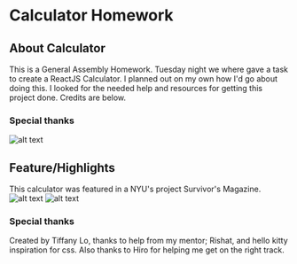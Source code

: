 # Calculator Homework


## About Calculator
This is a General Assembly Homework. Tuesday night we where gave a task to create a ReactJS Calculator. I planned out on my own how I'd go about doing this. I looked for the needed help and resources for getting this project done. Credits are below.

### Special thanks
![alt text](https://github.com/missamii/wdi-nyc-robots/blob/master/w08/Homework/calculator/cal.png "Logo Title Text 1")

## Feature/Highlights
This calculator was featured in a NYU's project Survivor's Magazine. 
![alt text](https://preview.ibb.co/jGFwPF/Survivors.png)
![alt text](https://preview.ibb.co/hJuUda/calcu.png)


### Special thanks
Created by Tiffany Lo, thanks to help from my mentor; Rishat, and hello kitty inspiration for css. Also thanks to Hiro for helping me get on the right track.
